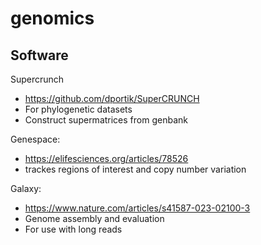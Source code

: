 # genomics
## Software
Supercrunch
- https://github.com/dportik/SuperCRUNCH
- For phylogenetic datasets
- Construct supermatrices from genbank

Genespace:
- https://elifesciences.org/articles/78526
- trackes regions of interest and copy number variation

Galaxy:
- https://www.nature.com/articles/s41587-023-02100-3
- Genome assembly and evaluation
- For use with long reads

  
